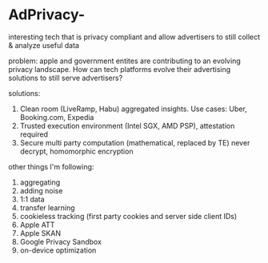 # AdPrivacy-
interesting tech that is privacy compliant and allow advertisers to still collect &amp; analyze useful data

problem: apple and government entites are contributing to an evolving privacy landscape. How can tech platforms evolve their advertising solutions to still serve advertisers? 

solutions:
1. Clean room (LiveRamp, Habu) aggregated insights. Use cases: Uber, Booking.com, Expedia 
2. Trusted execution environment (Intel SGX, AMD PSP), attestation required 
3. Secure multi party computation (mathematical, replaced by TE) never decrypt, homomorphic encryption

other things I'm following: 
1. aggregating
2. adding noise
3. 1:1 data 
4. transfer learning
5. cookieless tracking (first party cookies and server side client IDs)
6. Apple ATT
7. Apple SKAN
8. Google Privacy Sandbox
9. on-device optimization


